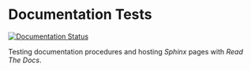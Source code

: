 # Documentation Tests

[![Documentation Status](https://readthedocs.org/projects/testeas/badge/?version=latest)](https://testeas.readthedocs.io/en/latest/?badge=latest)

Testing documentation procedures and hosting *Sphinx* pages with *Read The Docs*.
